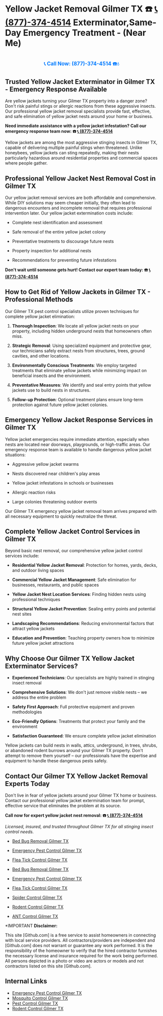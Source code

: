 # Yellow Jacket Removal Gilmer TX ☎️ [📞 (877)-374-4514](https://pest-control-4514.netlify.app) Exterminator,Same-Day Emergency Treatment - (Near Me)
# 

<p align="center" style="font-size: 1.2em; font-weight: bold; margin: 20px 0;">
  <a href="https://pest-control-4514.netlify.app" target="_blank" style="color: #007BFF; text-decoration: none;">📞 Call Now: (877)-374-4514 ☎️💧</a>
</p>

## Trusted Yellow Jacket Exterminator in Gilmer TX - Emergency Response Available

Are yellow jackets turning your Gilmer TX property into a danger zone? Don't risk painful stings or allergic reactions from these aggressive insects. Our professional yellow jacket removal specialists provide fast, effective, and safe elimination of yellow jacket nests around your home or business.

**Need immediate assistance with a yellow jacket infestation? Call our emergency response team now: ☎️ [📞 (877)-374-4514](https://pest-control-4514.netlify.app)**

Yellow jackets are among the most aggressive stinging insects in Gilmer TX, capable of delivering multiple painful stings when threatened. Unlike honeybees, yellow jackets can sting repeatedly, making their nests particularly hazardous around residential properties and commercial spaces where people gather.

## Professional Yellow Jacket Nest Removal Cost in Gilmer TX

Our yellow jacket removal services are both affordable and comprehensive. While DIY solutions may seem cheaper initially, they often lead to dangerous encounters and incomplete removal that requires professional intervention later. Our yellow jacket extermination costs include:

- Complete nest identification and assessment

- Safe removal of the entire yellow jacket colony

- Preventative treatments to discourage future nests

- Property inspection for additional nests

- Recommendations for preventing future infestations

**Don't wait until someone gets hurt! Contact our expert team today: ☎️ [📞 (877)-374-4514](https://pest-control-4514.netlify.app)**

## How to Get Rid of Yellow Jackets in Gilmer TX - Professional Methods

Our Gilmer TX pest control specialists utilize proven techniques for complete yellow jacket elimination:

1. **Thorough Inspection**: We locate all yellow jacket nests on your property, including hidden underground nests that homeowners often miss.

2. **Strategic Removal**: Using specialized equipment and protective gear, our technicians safely extract nests from structures, trees, ground cavities, and other locations.

3. **Environmentally Conscious Treatments**: We employ targeted treatments that eliminate yellow jackets while minimizing impact on beneficial insects and the environment.

4. **Preventative Measures**: We identify and seal entry points that yellow jackets use to build nests in structures.

5. **Follow-up Protection**: Optional treatment plans ensure long-term protection against future yellow jacket colonies.

## Emergency Yellow Jacket Response Services in Gilmer TX

Yellow jacket emergencies require immediate attention, especially when nests are located near doorways, playgrounds, or high-traffic areas. Our emergency response team is available to handle dangerous yellow jacket situations:

- Aggressive yellow jacket swarms

- Nests discovered near children's play areas

- Yellow jacket infestations in schools or businesses

- Allergic reaction risks

- Large colonies threatening outdoor events

Our Gilmer TX emergency yellow jacket removal team arrives prepared with all necessary equipment to quickly neutralize the threat.

## Complete Yellow Jacket Control Services in Gilmer TX

Beyond basic nest removal, our comprehensive yellow jacket control services include:

- **Residential Yellow Jacket Removal**: Protection for homes, yards, decks, and outdoor living spaces

- **Commercial Yellow Jacket Management**: Safe elimination for businesses, restaurants, and public spaces

- **Yellow Jacket Nest Location Services**: Finding hidden nests using professional techniques

- **Structural Yellow Jacket Prevention**: Sealing entry points and potential nest sites

- **Landscaping Recommendations**: Reducing environmental factors that attract yellow jackets

- **Education and Prevention**: Teaching property owners how to minimize future yellow jacket attractions

## Why Choose Our Gilmer TX Yellow Jacket Exterminator Services?

- **Experienced Technicians**: Our specialists are highly trained in stinging insect removal

- **Comprehensive Solutions**: We don't just remove visible nests – we address the entire problem

- **Safety First Approach**: Full protective equipment and proven methodologies

- **Eco-Friendly Options**: Treatments that protect your family and the environment

- **Satisfaction Guaranteed**: We ensure complete yellow jacket elimination

Yellow jackets can build nests in walls, attics, underground, in trees, shrubs, or abandoned rodent burrows around your Gilmer TX property. Don't attempt to remove them yourself – our professionals have the expertise and equipment to handle these dangerous pests safely.

## Contact Our Gilmer TX Yellow Jacket Removal Experts Today

Don't live in fear of yellow jackets around your Gilmer TX home or business. Contact our professional yellow jacket extermination team for prompt, effective service that eliminates the problem at its source.

**Call now for expert yellow jacket nest removal: ☎️ [📞 (877)-374-4514](https://pest-control-4514.netlify.app)**

*Licensed, insured, and trusted throughout Gilmer TX for all stinging insect control needs.*


- [Bed Bug Removal Gilmer TX](https://github.com/allyoucaneatsushiin/plumbing-texas/blob/main/Bed-Bug-Removal-Gilmer-TX-877-374-4514-Exterminator-Same-Day-Emergency-Treatment-Near-Me.md)
- [Emergency Pest Control Gilmer TX](https://github.com/allyoucaneatsushiin/plumbing-texas/blob/main/Emergency-Pest-Control-Gilmer-TX-877-374-4514-24-7-Fast-Response-Near-Me.md)
- [Flea Tick Control Gilmer TX](https://github.com/allyoucaneatsushiin/plumbing-texas/blob/main/Flea-Tick-Control-Gilmer-TX-877-374-4514-Removal-Exterminator-Same-Day-Emergency-Treatment-Near-Me.md)


- [Bed Bug Removal Gilmer TX](https://github.com/allyoucaneatsushiin/plumbing-texas/blob/main/Bed-Bug-Removal-Gilmer-TX-877-374-4514-Exterminator-Same-Day-Emergency-Treatment-Near-Me.md)
- [Emergency Pest Control Gilmer TX](https://github.com/allyoucaneatsushiin/plumbing-texas/blob/main/Emergency-Pest-Control-Gilmer-TX-877-374-4514-24-7-Fast-Response-Near-Me.md)
- [Flea Tick Control Gilmer TX](https://github.com/allyoucaneatsushiin/plumbing-texas/blob/main/Flea-Tick-Control-Gilmer-TX-877-374-4514-Removal-Exterminator-Same-Day-Emergency-Treatment-Near-Me.md)


- [Spider Control Gilmer TX](https://github.com/allyoucaneatsushiin/plumbing-texas/blob/main/Spider-Control-Gilmer-TX-877-374-4514-Removal-Exterminator-Same-Day-Emergency-Treatment-Near-Me.md)
- [Rodent Control Gilmer TX](https://github.com/allyoucaneatsushiin/plumbing-texas/blob/main/Rodent-Control-Gilmer-TX-877-374-4514-Rat-Removal-Exterminator-Same-Day-Emergency-Treatment-Near-Me.md)
- [ANT Control Gilmer TX](https://github.com/allyoucaneatsushiin/plumbing-texas/blob/main/ANT-Control-Gilmer-TX-877-374-4514-Prevention-Extermination-Same-Day-Emergency-Treatment-Near-Me.md)


*IMPORTANT **Disclaimer:**  

This site [Github.com] is a free service to assist homeowners in connecting with local service providers. All contractors/providers are independent and [Github.com] does not warrant or guarantee any work performed. It is the responsibility of the homeowner to verify that the hired contractor furnishes the necessary license and insurance required for the work being performed. All persons depicted in a photo or video are actors or models and not contractors listed on this site [Github.com].


## Internal Links
- [Emergency Pest Control Gilmer TX](https://github.com/allyoucaneatsushiin/plumbing-texas/blob/main/Emergency-Pest-Control-Gilmer-TX-877-374-4514-24-7-Fast-Response-Near-Me.md)
- [Mosquito Control Gilmer TX](https://github.com/allyoucaneatsushiin/plumbing-texas/blob/main/Mosquito-Control-Gilmer-TX-877-374-4514-Exterminator-Same-Day-Emergency-Treatment-Near-Me.md)
- [Pest Control Gilmer TX](https://github.com/allyoucaneatsushiin/plumbing-texas/blob/main/Pest-Control-Gilmer-TX-877-374-4514-Exterminator-Same-Day-Emergency-Treatment-Near-Me.md)
- [Rodent Control Gilmer TX](https://github.com/allyoucaneatsushiin/plumbing-texas/blob/main/Rodent-Control-Gilmer-TX-877-374-4514-Rat-Removal-Exterminator-Same-Day-Emergency-Treatment-Near-Me.md)
